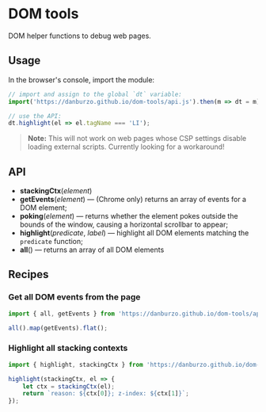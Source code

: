 # DOM tools

DOM helper functions to debug web pages.

## Usage

In the browser's console, import the module:

```js
// import and assign to the global `dt` variable:
import('https://danburzo.github.io/dom-tools/api.js').then(m => dt = m);

// use the API:
dt.highlight(el => el.tagName === 'LI');
```

> __Note:__ This will not work on web pages whose CSP settings disable loading external scripts. Currently looking for a workaround!

## API

* __stackingCtx__(_element_)
* __getEvents__(_element_) — (Chrome only) returns an array of events for a DOM element;
* __poking__(_element_) — returns whether the element pokes outside the bounds of the window, causing a horizontal scrollbar to appear;
* __highlight__(_predicate_, _label_) — highlight all DOM elements matching the `predicate` function;
* __all__() — returns an array of all DOM elements
## Recipes

### Get all DOM events from the page

```js
import { all, getEvents } from 'https://danburzo.github.io/dom-tools/api.js';

all().map(getEvents).flat();
```

### Highlight all stacking contexts

```js
import { highlight, stackingCtx } from 'https://danburzo.github.io/dom-tools/api.js';

highlight(stackingCtx, el => {
	let ctx = stackingCtx(el); 
	return `reason: ${ctx[0]}; z-index: ${ctx[1]}`;
});
```